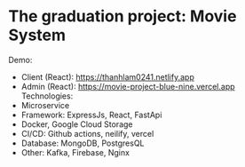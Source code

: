 # The graduation project: Movie System
Demo:
- Client (React): https://thanhlam0241.netlify.app
- Admin (React): https://movie-project-blue-nine.vercel.app
Technologies:
- Microservice
- Framework: ExpressJs, React, FastApi
- Docker, Google Cloud Storage
- CI/CD: Github actions, neilify, vercel
- Database: MongoDB, PostgresQL
- Other: Kafka, Firebase, Nginx
